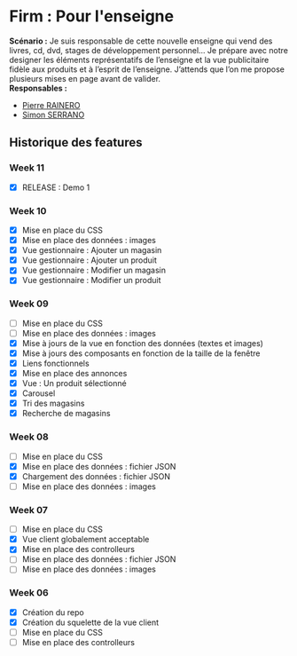 # Firm : Pour l'enseigne
<b>Scénario :</b> Je suis responsable de cette nouvelle enseigne qui vend des livres, cd, dvd, stages de développement personnel… Je prépare avec notre designer les éléments représentatifs de l’enseigne et la vue publicitaire fidèle aux produits et à l’esprit de l’enseigne. J’attends que l’on me propose plusieurs mises en page avant de valider.<br/>
<b>Responsables :</b><br/>
 - [Pierre RAINERO](pierre.rainero@etu.unice.fr)
 - [Simon SERRANO](simon.serrano@etu.unice.fr)

## Historique des features
### Week 11
 - [X] RELEASE : Demo 1

### Week 10
 - [x] Mise en place du CSS
 - [x] Mise en place des données : images
 - [x] Vue gestionnaire : Ajouter un magasin
 - [x] Vue gestionnaire : Ajouter un produit
 - [x] Vue gestionnaire : Modifier un magasin
 - [x] Vue gestionnaire : Modifier un produit

### Week 09
 - [ ] Mise en place du CSS
 - [ ] Mise en place des données : images
 - [x] Mise à jours de la vue en fonction des données (textes et images)
 - [x] Mise à jours des composants en fonction de la taille de la fenêtre
 - [x] Liens fonctionnels
 - [x] Mise en place des annonces
 - [x] Vue : Un produit sélectionné
 - [x] Carousel
 - [x] Tri des magasins
 - [x] Recherche de magasins

### Week 08
 - [ ] Mise en place du CSS
 - [x] Mise en place des données : fichier JSON
 - [x] Chargement des données : fichier JSON
 - [ ] Mise en place des données : images

### Week 07
 - [ ] Mise en place du CSS
 - [x] Vue client globalement acceptable
 - [x] Mise en place des controlleurs
 - [ ] Mise en place des données : fichier JSON
 - [ ] Mise en place des données : images
 
### Week 06
 - [x] Création du repo
 - [x] Création du squelette de la vue client
 - [ ] Mise en place du CSS
 - [ ] Mise en place des controlleurs